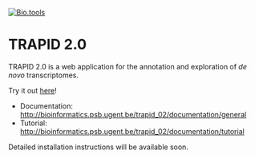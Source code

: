 [![Bio.tools](https://img.shields.io/badge/Bio.tools-TRAPID-orange.svg)](https://bio.tools/trapid)

# TRAPID 2.0

TRAPID 2.0 is a web application for the annotation and exploration of *de novo* transcriptomes. 


Try it out [here](http://bioinformatics.psb.ugent.be/trapid)!


* Documentation: http://bioinformatics.psb.ugent.be/trapid_02/documentation/general
* Tutorial: http://bioinformatics.psb.ugent.be/trapid_02/documentation/tutorial


Detailed installation instructions will be available soon. 
